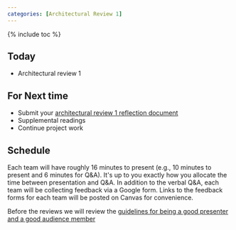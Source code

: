 ```yaml
---
categories: [Architectural Review 1]
---
```


{% include toc %}

## Today
* Architectural review 1

## For Next time
* Submit your [architectural review 1 reflection document](/assignments/final-project#architectural-review)
* Supplemental readings
* Continue project work

## Schedule

Each team will have roughly 16 minutes to present (e.g., 10 minutes to present and 6 minutes for Q&A).  It's up to you exactly how you allocate the time between presentation and Q&A.  In addition to the verbal Q&A, each team will be collecting feedback via a Google form. Links to the feedback forms for each team will be posted on Canvas for convenience.

Before the reviews we will review the [guidelines for being a good presenter and a good audience member](/assignments/final-project/architectural-review#day-of-the-architectural-review)

